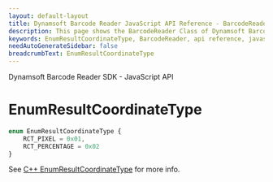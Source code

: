 ```yaml
---
layout: default-layout
title: Dynamsoft Barcode Reader JavaScript API Reference - BarcodeReader
description: This page shows the BarcodeReader Class of Dynamsoft Barcode Reader JavaScript SDK.
keywords: EnumResultCoordinateType, BarcodeReader, api reference, javascript, js
needAutoGenerateSidebar: false
breadcrumbText: EnumResultCoordinateType
---
```


Dynamsoft Barcode Reader SDK - JavaScript API
# EnumResultCoordinateType

```ts
enum EnumResultCoordinateType { 
    RCT_PIXEL = 0x01, 
    RCT_PERCENTAGE = 0x02 
}
```

See [C++ EnumResultCoordinateType](https://www.dynamsoft.com/barcode-reader/parameters/enum/result-enums.html?ver=latest#resultcoordinatetype) for more info.